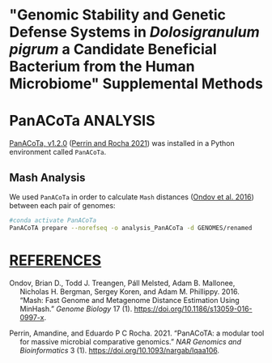 "Genomic Stability and Genetic Defense Systems in *Dolosigranulum
pigrum* a Candidate Beneficial Bacterium from the Human Microbiome"
Supplemental Methods
================

# PanACoTa ANALYSIS

[PanACoTa, v1.2.0](https://github.com/gem-pasteur/PanACoTA) ([Perrin and
Rocha 2021](#ref-10.1093/nargab/lqaa106)) was installed in a Python
environment called `PanACoTa`.

## Mash Analysis

We used `PanACoTa` in order to calculate `Mash` distances ([Ondov et al.
2016](#ref-Ondov2016)) between each pair of genomes:

``` bash
#conda activate PanACoTa
PanACoTA prepare --norefseq -o analysis_PanACoTa -d GENOMES/renamed
```

# <u>REFERENCES</u>

<div id="refs" class="references csl-bib-body hanging-indent">

<div id="ref-Ondov2016" class="csl-entry">

Ondov, Brian D., Todd J. Treangen, Páll Melsted, Adam B. Mallonee,
Nicholas H. Bergman, Sergey Koren, and Adam M. Phillippy. 2016. “Mash:
Fast Genome and Metagenome Distance Estimation Using MinHash.” *Genome
Biology* 17 (1). <https://doi.org/10.1186/s13059-016-0997-x>.

</div>

<div id="ref-10.1093/nargab/lqaa106" class="csl-entry">

Perrin, Amandine, and Eduardo P C Rocha. 2021. “<span
class="nocase">PanACoTA: a modular tool for massive microbial
comparative genomics</span>.” *NAR Genomics and Bioinformatics* 3 (1).
<https://doi.org/10.1093/nargab/lqaa106>.

</div>

</div>

